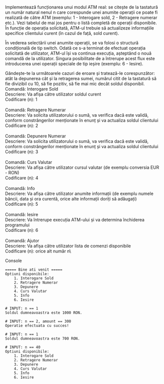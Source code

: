 Implementează funcționarea unui modul ATM real: se citește de la tastatură un număr natural nenul n care corespunde unei anumite operații ce poate fi realizată de către ATM (exemplu: 1 - Interogare sold, 2 - Retragere numerar etc.). Vezi tabelul de mai jos pentru o listă completă de operații disponibile. În funcție de operația solicitată, ATM-ul trebuie să actualizeze informațiile specifice clientului curent (în cazul de față, sold curent).

În vederea selectării unei anumite operații, se va folosi o structură condițională de tip switch. Odată ce s-a terminat de efectuat operația solicitată de utilizator, ATM-ul își va continua execuția, așteptând o nouă comandă de la utilizator. Singura posibilitate de a întrerupe acest flux este introducerea unei operații speciale de tip ieșire (exemplu: 6 - Iesire).

Gândește-te la următoarele cazuri de eroare și tratează-le corespunzător: atât la depunerea cât și la retragerea sumei, numărul citit de la tastatură să fie divizibil cu 10, să fie pozitiv, să fie mai mic decât soldul disponibil.\
    Comandă: Interogare Sold\
    Descriere: Va afișa către utilizator soldul curent\
    Codificare (n): 1\
    \
    Comandă: Retragere Numerar\
    Descriere: Va solicita utilizatorului o sumă, va verifica dacă este validă,
    conform constrângerilor menționate în enunț și va actualiza soldul clientului\
    Codificare (n): 2\
    \
    Comandă: Depunere Numerar\
    Descriere: Va solicita utilizatorului o sumă, va verifica dacă este validă,
    conform constrângerilor menționate în enunț și va actualiza soldul clientului\
    Codificare (n): 3\
    \
    Comandă: Curs Valutar\
    Descriere: Va afișa către utilizator cursul valutar (de exemplu conversia EUR - RON)\
    Codificare (n): 4\
    \
    Comandă: Info\
    Descriere: Va afișa către utilizator anumite informații (de exemplu numele băncii,
    data și ora curentă, orice alte informații doriți să adăugați)\
    Codificare (n): 5\
    \
    Comandă: Iesire\
    Descriere: Va întrerupe execuția ATM-ului și va determina închiderea programului\
    Codificare (n): 6\
    \
    Comandă: Ajutor\
    Descriere: Va afișa către utilizator lista de comenzi disponibile\
    Codificare (n): orice alt număr n\

Console

    ===== Bine ati venit =====
    Optiuni disponibile:
        1. Interogare Sold
        2. Retragere Numerar
        3. Depunere
        4. Curs Valutar
        5. Info
        6. Iesire
     
    # INPUT: n == 1
    Soldul dumneavoastra este 1000 RON.
     
    # INPUT: n == 2, amount == 300
    Operatie efectuata cu succes!
     
    # INPUT: n == 1
    Soldul dumneavoastra este 700 RON.
     
    # INPUT: n == 40
    Optiuni disponibile:
        1. Interogare Sold
        2. Retragere Numerar
        3. Depunere
        4. Curs Valutar
        5. Info
        6. Iesire

